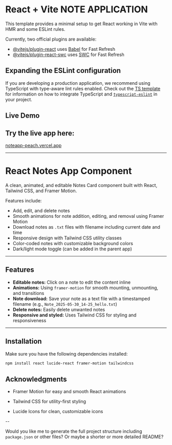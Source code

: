 # React + Vite    NOTE APPLICATION 

This template provides a minimal setup to get React working in Vite with HMR and some ESLint rules.

Currently, two official plugins are available:

- [@vitejs/plugin-react](https://github.com/vitejs/vite-plugin-react/blob/main/packages/plugin-react) uses [Babel](https://babeljs.io/) for Fast Refresh
- [@vitejs/plugin-react-swc](https://github.com/vitejs/vite-plugin-react/blob/main/packages/plugin-react-swc) uses [SWC](https://swc.rs/) for Fast Refresh

## Expanding the ESLint configuration

If you are developing a production application, we recommend using TypeScript with type-aware lint rules enabled. Check out the [TS template](https://github.com/vitejs/vite/tree/main/packages/create-vite/template-react-ts) for information on how to integrate TypeScript and [`typescript-eslint`](https://typescript-eslint.io) in your project.


## Live Demo  

## Try the live app here:


[noteapp-peach.vercel.app](https://noteapp-peach.vercel.app)

---




 

# React Notes App Component

A clean, animated, and editable Notes Card component built with React, Tailwind CSS, and Framer Motion.  

Features include:
- Add, edit, and delete notes
- Smooth animations for note addition, editing, and removal using Framer Motion
- Download notes as `.txt` files with filename including current date and time
- Responsive design with Tailwind CSS utility classes
- Color-coded notes with customizable background colors
- Dark/light mode toggle (can be added in the parent app)

---

## Features

- **Editable notes:** Click on a note to edit the content inline
- **Animations:** Using `framer-motion` for smooth mounting, unmounting, and transitions
- **Note download:** Save your note as a text file with a timestamped filename (e.g., `Note_2025-05-30_14-25_hello.txt`)
- **Delete notes:** Easily delete unwanted notes
- **Responsive and styled:** Uses Tailwind CSS for styling and responsiveness

---

## Installation

Make sure you have the following dependencies installed:

```bash
npm install react lucide-react framer-motion tailwindcss

```




## Acknowledgments

- Framer Motion for easy and smooth React animations

- Tailwind CSS for utility-first styling

- Lucide Icons for clean, customizable icons



--

Would you like me to generate the full project structure including `package.json` or other files? Or maybe a shorter or more detailed README?



  
  

